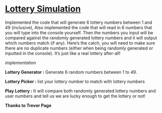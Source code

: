 # [Lottery Simulation](https://github.com/fatmazaman/Lottery-Simulation)


Implemented the code that will generate 6 lottery numbers between 1 and 49 (inclusive), Also implemented the code that will read in 6 numbers that you will type into the console yourself. Then the numbers you input will be compared against the randomly generated lottery numbers and it will output which numbers match (if any).
Here’s the catch, you will need to make sure there are no duplicate numbers (either when being randomly generated or inputted in the console). It’s just like a real lottery after-all!


_implementation_

__Lottery Generator :__ Generate 6 random numbers between 1 to 49.

__Lottery Picker :__ list your lottery number to match with lottery numbers

__Play Lottery :__ It will compare both randomly generated lottery numbers and user numbers and tell us we are lucky enough to get the lottery or not!


__Thanks to Trevor Page__
